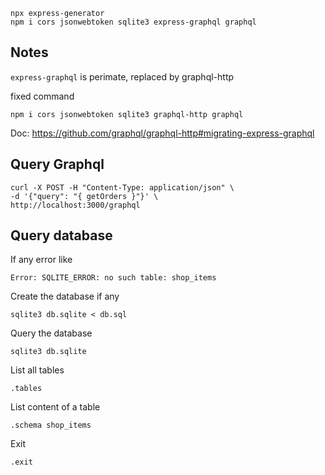 
    npx express-generator
    npm i cors jsonwebtoken sqlite3 express-graphql graphql

## Notes

`express-graphql` is perimate, replaced by graphql-http

fixed command

    npm i cors jsonwebtoken sqlite3 graphql-http graphql

Doc: https://github.com/graphql/graphql-http#migrating-express-graphql

## Query Graphql

    curl -X POST -H "Content-Type: application/json" \
    -d '{"query": "{ getOrders }"}' \
    http://localhost:3000/graphql

## Query database
If any error like

    Error: SQLITE_ERROR: no such table: shop_items

Create the database if any

    sqlite3 db.sqlite < db.sql

Query the database

    sqlite3 db.sqlite

List all tables

    .tables

List content of a table

    .schema shop_items

Exit

    .exit

